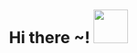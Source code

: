 

 <h1 align='center'>Hi there ~! <img src="https://slackmojis.com/emojis/10521-meow_code/download" width="60px;" ></h1>

<!--
**tae2j/tae2j** is a ✨ _special_ ✨ repository because its `README.md` (this file) appears on your GitHub profile.

Here are some ideas to get you started:

- 🔭 I’m currently working on ...
- 🌱 I’m currently learning ...
- 👯 I’m looking to collaborate on ...
- 🤔 I’m looking for help with ...
- 💬 Ask me about ...
- 📫 How to reach me: ...
- 😄 Pronouns: ...
- ⚡ Fun fact: ...
-->
